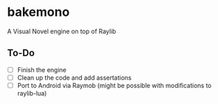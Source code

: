 # bakemono
A Visual Novel engine on top of Raylib

## To-Do

- [ ] Finish the engine
- [ ] Clean up the code and add assertations
- [ ] Port to Android via Raymob (might be possible with modifications to raylib-lua)
